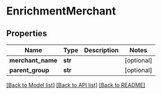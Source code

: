 # EnrichmentMerchant

## Properties
Name | Type | Description | Notes
------------ | ------------- | ------------- | -------------
**merchant_name** | **str** |  | [optional] 
**parent_group** | **str** |  | [optional] 

[[Back to Model list]](../README.md#documentation-for-models) [[Back to API list]](../README.md#documentation-for-api-endpoints) [[Back to README]](../README.md)


